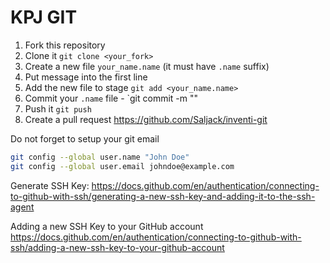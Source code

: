 # KPJ GIT
1. Fork this repository
2. Clone it `git clone <your_fork>`
3. Create a new file `your_name.name` (it must have `.name` suffix)
4. Put message into the first line 
5. Add the new file to stage `git add <your_name.name>`
6. Commit your `.name` file - `git commit -m "<Your commit message>"
7. Push it `git push`
8. Create a pull request https://github.com/Saljack/inventi-git

Do not forget to setup your git email
```bash
git config --global user.name "John Doe"
git config --global user.email johndoe@example.com
```
Generate SSH Key:
https://docs.github.com/en/authentication/connecting-to-github-with-ssh/generating-a-new-ssh-key-and-adding-it-to-the-ssh-agent

Adding a new SSH Key to your GitHub account
https://docs.github.com/en/authentication/connecting-to-github-with-ssh/adding-a-new-ssh-key-to-your-github-account
